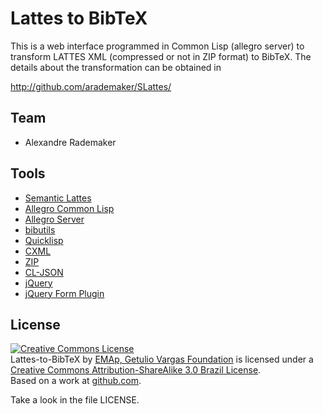 
# Lattes to BibTeX

This is a web interface programmed in Common Lisp (allegro server) to
transform LATTES XML (compressed or not in ZIP format) to BibTeX. The details
about the transformation can be obtained in

http://github.com/arademaker/SLattes/
  
## Team

- Alexandre Rademaker

## Tools

- [Semantic Lattes](http://github.com/arademaker/SLattes/)
- [Allegro Common Lisp](http://www.franz.com)
- [Allegro Server](http://allegroserve.sourceforge.net/)
- [bibutils](http://sourceforge.net/p/bibutils/home/Bibutils/)
- [Quicklisp](http://quicklisp.org)
 - [CXML](http://common-lisp.net/project/cxml/)
 - [ZIP](http://common-lisp.net/project/zip/)
 - [CL-JSON](http://common-lisp.net/project/cl-json/)
- [jQuery](http://jquery.com/)
 - [jQuery Form Plugin](http://jquery.malsup.com/form/)

## License

<p></p>
<a rel="license"
href="http://creativecommons.org/licenses/by-sa/3.0/br/"><img
alt="Creative Commons License" style="border-width:0"
src="http://i.creativecommons.org/l/by-sa/3.0/br/88x31.png" /></a><br
/><span xmlns:dct="http://purl.org/dc/terms/"
href="http://purl.org/dc/dcmitype/Dataset" property="dct:title"
rel="dct:type">Lattes-to-BibTeX</span> by <a
xmlns:cc="http://creativecommons.org/ns#" href="http://emap.fgv.br"
property="cc:attributionName" rel="cc:attributionURL">EMAp, Getulio
Vargas Foundation</a> is licensed under a <a rel="license"
href="http://creativecommons.org/licenses/by-sa/3.0/br/">Creative
Commons Attribution-ShareAlike 3.0 Brazil License</a>.<br />Based on a
work at <a xmlns:dct="http://purl.org/dc/terms/"
href="https://github.com/arademaker/wordnet-br"
rel="dct:source">github.com</a>.

Take a look in the file LICENSE. 

